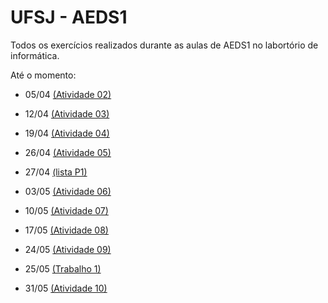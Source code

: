 # UFSJ - AEDS1

Todos os exercícios realizados durante as aulas de AEDS1 no labortório de informática.

Até o momento:

- 05/04 [(Atividade 02)](atividade02/atividade02.md)

- 12/04 [(Atividade 03)](atividade03/atividade03.md)

- 19/04 [(Atividade 04)](atividade04/atividade04.md)

- 26/04 [(Atividade 05)](atividade05/atividade05.md)

- 27/04 [(lista P1)](exercicios-prova1/exercicios-prova1.md)

- 03/05 [(Atividade 06)](atividade06/atividade06.md)

- 10/05 [(Atividade 07)](atividade07/atividade07.md)

- 17/05 [(Atividade 08)](atividade08/atividade08.md)

- 24/05 [(Atividade 09)](atividade09/atividade09.md)

- 25/05 [(Trabalho 1)](trabalho1/trabalho1.md)

- 31/05 [(Atividade 10)](atividade10/atividade10.md)
